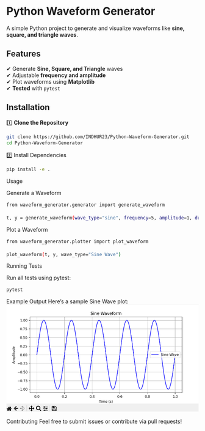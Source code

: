 # Python Waveform Generator

A simple Python project to generate and visualize waveforms like **sine, square, and triangle waves**.

## Features
✔ Generate **Sine, Square, and Triangle** waves  
✔ Adjustable **frequency and amplitude**  
✔ Plot waveforms using **Matplotlib**  
✔ **Tested** with `pytest`  


## Installation

1️⃣ **Clone the Repository**
```bash
git clone https://github.com/INDHUR23/Python-Waveform-Generator.git
cd Python-Waveform-Generator
```

2️⃣ Install Dependencies
```bash
pip install -e .
```
Usage

Generate a Waveform
```bash
from waveform_generator.generator import generate_waveform

t, y = generate_waveform(wave_type="sine", frequency=5, amplitude=1, duration=1, sample_rate=1000)
```
Plot a Waveform
```bash
from waveform_generator.plotter import plot_waveform

plot_waveform(t, y, wave_type="Sine Wave")
```

Running Tests

Run all tests using pytest:
```bash
pytest
```

Example Output
Here’s a sample Sine Wave plot:
![alt text](image.png)

Contributing
Feel free to submit issues or contribute via pull requests! 